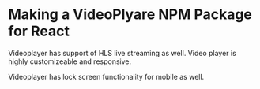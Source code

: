 # Making a VideoPlyare NPM Package for React

Videoplayer has support of HLS live streaming as well. Video player is highly customizeable and responsive.

Videoplayer has lock screen functionality for mobile as well.
